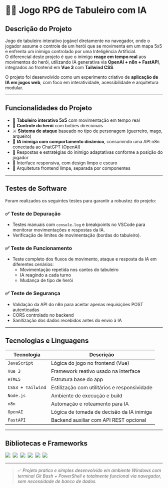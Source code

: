 # 🧙‍♀️ Jogo RPG de Tabuleiro com IA 

## Descrição do Projeto

Jogo de tabuleiro interativo jogável diretamente no navegador, onde o jogador assume o controle de um herói que se movimenta em um mapa 5x5 e enfrenta um inimigo controlado por uma Inteligência Artificial.  
O diferencial deste projeto é que o inimigo **reage em tempo real** aos movimentos do herói, utilizando IA generativa via **OpenAI + n8n + FastAPI**, integrados ao frontend em **Vue 3** com **Tailwind CSS**.

O projeto foi desenvolvido como um experimento criativo de **aplicação de IA em jogos web**, com foco em interatividade, acessibilidade e arquitetura modular.

---

## Funcionalidades do Projeto

- 🔁 **Tabuleiro interativo 5x5** com movimentação em tempo real
- 🧍 **Controle do herói** com botões direcionais
- ⚔️ **Sistema de ataque** baseado no tipo de personagem (guerreiro, mago, arqueiro)
- 🧠 **IA inimiga com comportamento dinâmico**, consumindo uma API n8n conectada ao ChatGPT (OpenAI)
- 💬 Respostas e estratégias do inimigo adaptativas conforme a posição do jogador
- 📱 Interface responsiva, com design limpo e escuro
- 🎯 Arquitetura frontend limpa, separada por componentes

---

## Testes de Software

Foram realizados os seguintes testes para garantir a robustez do projeto:

### ✅ Teste de Depuração
- Testes manuais com `console.log` e breakpoints no VSCode para monitorar movimentações e respostas da IA.
- Verificação de limites de movimentação (bordas do tabuleiro).

### ✅ Teste de Funcionamento
- Teste completo dos fluxos de movimento, ataque e resposta da IA em diferentes cenários:
  - Movimentação repetida nos cantos do tabuleiro
  - IA reagindo a cada turno
  - Mudança de tipo de herói

### ✅ Teste de Segurança
- Validação da API do n8n para aceitar apenas requisições POST autenticadas
- CORS controlado no backend
- Sanitização dos dados recebidos antes do envio à IA

---

## Tecnologias e Linguagens

| Tecnologia     | Descrição                              |
|----------------|------------------------------------------|
| `JavaScript`   | Lógica do jogo no frontend (Vue)         |
| `Vue 3`        | Framework reativo usado na interface     |
| `HTML5`        | Estrutura base do app                    |
| `CSS3 + Tailwind` | Estilização com utilitários e responsividade |
| `Node.js`      | Ambiente de execução e build             |
| `n8n`          | Automação e roteamento para IA           |
| `OpenAI`       | Lógica de tomada de decisão da IA inimiga|
| `FastAPI`      | Backend auxiliar com API REST opcional   |

---

## Bibliotecas e Frameworks

<p>
  <img src="https://img.shields.io/badge/-Vue-4FC08D?style=flat&logo=vue.js&logoColor=white" />&nbsp;
  <img src="https://img.shields.io/badge/-Vite-646CFF?style=flat&logo=vite&logoColor=white" />&nbsp;
  <img src="https://img.shields.io/badge/-TailwindCSS-06B6D4?style=flat&logo=tailwindcss&logoColor=white" />&nbsp;
  <img src="https://img.shields.io/badge/-OpenAI-412991?style=flat&logo=openai&logoColor=white" />&nbsp;
  <img src="https://img.shields.io/badge/-n8n-FF6A3D?style=flat&logo=n8n&logoColor=white" />&nbsp;
  <img src="https://img.shields.io/badge/-FastAPI-009688?style=flat&logo=fastapi&logoColor=white" />
</p>


---

> ✅ *Projeto pratico e simples desenvolvido em ambiente Windows com terminal Git Bash + PowerShell e totalmente funcional via navegador, sem necessidade de banco de dados.*


